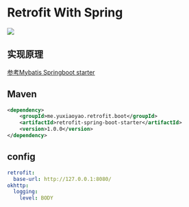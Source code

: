 # Retrofit With Spring

![](https://api.travis-ci.org/syusuke/retrofit-spring.svg)

## 实现原理
[参考Mybatis Springboot starter](https://github.com/mybatis/spring-boot-starter)


## Maven
```xml
<dependency>
    <groupId>me.yuxiaoyao.retrofit.boot</groupId>
    <artifactId>retrofit-spring-boot-starter</artifactId>
    <version>1.0.0</version>
</dependency>
```
## config
```yaml
retrofit:
  base-url: http://127.0.0.1:8080/
okhttp:
  logging:
    level: BODY
```